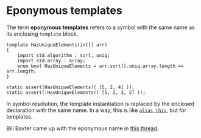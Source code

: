 Eponymous templates
===================

The term **eponymous templates** refers to a symbol with the same name as its enclosing `template` block.

```
template HasUniqueElements(int[] arr)
{
    import std.algorithm : sort, uniq;
    import std.array : array;
    enum bool HasUniqueElements = arr.sort().uniq.array.length == arr.length;
}

static assert(HasUniqueElements!( [5, 2, 4] ));
static assert(!HasUniqueElements!( [1, 2, 3, 2] ));
```

In symbol resolution, the template instantiation is replaced by the enclosed declaration with the same name. In a way, this is like [`alias this`](#Extending-a-struct-with-alias-this), but for templates.


Bill Baxter came up with the eponymous name in [this thread](http://forum.dlang.org/post/gpb2vd$18uf$1@digitalmars.com).